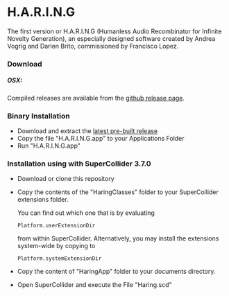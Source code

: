 # H.A.R.I.N.G
The first version or H.A.R.I.N.G (Humanless Audio Recombinator for Infinite Novelty Generation), an especially designed software created by Andrea Vogrig and Darien Brito, commissioned by Francisco Lopez.
### Download
##### OSX:
Compiled releases are available from the [github release page](https://github.com/projectHARING/Haring_1.0/releases). 

### Binary Installation
  - Download and extract the [latest pre-built release](https://github.com/projectHARING/Haring_1.0/releases)
  - Copy the file "H.A.R.I.N.G.app" to your Applications Folder
  - Run "H.A.R.I.N.G.app"
 
### Installation using with SuperCollider 3.7.0
  - Download or clone this repository
  - Copy the contents of the "HaringClasses" folder to your SuperCollider extensions folder.

     You can find out which one that is by evaluating
    
    ```
    Platform.userExtensionDir
    ```
    
    from within SuperCollider. Alternatively, you may install the extensions system-wide by copying to
    
    ```
    Platform.systemExtensionDir
    ```
    
  - Copy the content of "HaringApp" folder to your documents directory.
  - Open SuperCollider and execute the File "Haring.scd" 


